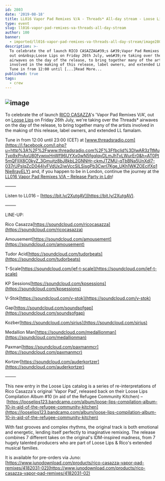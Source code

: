 ```yaml
---
id: 2803
date: '2019-08-18'
title: LL016 Vapor Pad Remixes V/A - Threads* All-day stream - Loose Lips
type: event
slug: ll016-vapor-pad-remixes-va-threads-all-day-stream
author: 100
banner:
  - imported/ll016-vapor-pad-remixes-va-threads-all-day-stream/image2803.jpeg
description: >-
  To celebrate the of launch RICO CASAZZA&#39;s &#39;Vapor Pad Remixes V/A&#39;,
  out on&nbsp;Loose Lips on Friday 26th July, we&#39;re taking over the Threads*
  airwaves on the day of the release, to bring together many of the artists
  involved in the making of this release, label owners, and extended LL famalam.
  Tune in from 12:00 until [...]Read More...
published: true
tags:
  - crew
---
```

![image](../imported/ll016-vapor-pad-remixes-va-threads-all-day-stream/image2803.jpeg)
---
To celebrate the of launch [RICO CASAZZA](https://www.facebook.com/ricocasazzamusic/)'s 'Vapor Pad Remixes V/A', out on [Loose Lips](https://www.facebook.com/LooseLips123/) on Friday 26th July, we're taking over the Threads\* airwaves on the day of the release, to bring together many of the artists involved in the making of this release, label owners, and extended LL famalam.

Tune in from 12:00 until 23:00 (CET) at [www.threadsradio.com](https://l.facebook.com/l.php?u=http%3A%2F%2Fwww.threadsradio.com%2F%3Ffbclid%3DIwAR3zTtMuTyp9xPnAxU80fvwpxHnWf96UYXx0wN5fgqIqvDLmJhTvLWurEr0&h=AT0Pt5mQFIIX8C0kyZ_3Gmujtz8bJ8kbL2GNNHr-ckmJTZMU-qTbBNa5UnXdl7-037rUPsIqZcD044IvFVdUx2jwVccSlLSisgPb3Cwrl7Kge_UKh1WKZOEcifXq1Nje8rayELY) and, if you happen to be in London, continue the journey at the [LL016 Vapor Pad Remixes V/A – Release Party in Ldn](https://www.facebook.com/events/206869686926963/)!

——–

Listen to LL016 – [](https://bit.ly/2XutgAV?fbclid=IwAR3ndR8I1fCKnnDmQSQzr7SS_xTbqzjLrusjGZkr3qmgqxEmT0sFb7IieVY)[https://bit.ly/2XutgAV](https://bit.ly/2XutgAV).

——–

LINE-UP:

Rico Casazza[](https://l.facebook.com/l.php?u=https%3A%2F%2Fsoundcloud.com%2Fricocasazza%3Ffbclid%3DIwAR0DKT7vMjTFYjM4xYrLvRyErnac8FE7vdGM-l5qBCyIpYCoVxXNifVmsZw&h=AT2Tv1T-bsbzj6mfJfa7s4wkrjl-jDdHitXVt1bmXnScf_mp5z6bBp5DHzE7xMczD2SR-e1a98QoEc6bQDhHjdfXQosA1ITZnO6R1e8oopbWFyTv8Cb1W2JQf9P1fhmHdTG8ZCo)[https://soundcloud.com/ricocasazza](https://soundcloud.com/ricocasazza)

Amousement[](https://l.facebook.com/l.php?u=https%3A%2F%2Fsoundcloud.com%2Famousement%3Ffbclid%3DIwAR3zTtMuTyp9xPnAxU80fvwpxHnWf96UYXx0wN5fgqIqvDLmJhTvLWurEr0&h=AT37eUiG095T1pCGh19BV0vi0UnR98WRD0qv_PDmMZ-h7AcPwd40RIBR_zv3ZJRrobJz39Kurwvf2M38_ljjXlFXOXsITa5E2GM7nx6ltqflXIAhxivpb5NMHr5h42JdPiV2Oxo)[https://soundcloud.com/amousement](https://soundcloud.com/amousement)

Tudor Acid[](https://l.facebook.com/l.php?u=https%3A%2F%2Fsoundcloud.com%2Ftudorbeats%3Ffbclid%3DIwAR05LyEWtDHKRXCvIGmtNrB4jYr2x2AsBjl4uB6CB37zpzDUNZh-p6WIjJs&h=AT2gRfOoEhO6s36ZlO5uc3lzGcutr6G_JFC9tFofP_T1gMF3fcceoE-tt7oFVPmzUvkjJpIGhnrGIM_arhBvalZtl5BEZaDnUIMrXpeYKwqciAvQttf0DJASg5ifj7GVGeNVxYA)[https://soundcloud.com/tudorbeats](https://soundcloud.com/tudorbeats)

T-Scale[](https://l.facebook.com/l.php?u=https%3A%2F%2Fsoundcloud.com%2Fjef-t-scale%3Ffbclid%3DIwAR0wKtmKT4p5MVH1RfJmSNc2IbGML9MBMKDwiim8U6uUmLzgc8OpPwDJSU8&h=AT0xraoRvtASNibn6ftV5GSBplYCDi3H1Zl_zx_zNpHCRGG-tyzmC1iMpsDbY0krqyJqigmFhXiD-K_5JW2yZma0Hfk6PxhvH74EGgHksOZVLlctOWMFBR0OiZwdKOMOHEBgrDQ)[https://soundcloud.com/jef-t-scale](https://soundcloud.com/jef-t-scale)

KP Sessions[](https://l.facebook.com/l.php?u=https%3A%2F%2Fsoundcloud.com%2Fkpsessions%3Ffbclid%3DIwAR3SJPGBzEpg7Fjllj3igLGiAlPxg7j1R0tpXJlq7Q4qdnOpt6Pm8y9QxKM&h=AT3A6n4p2b_nQTL3lXbKpXs09iMI_w-ys4Ty-E1KgzisiGbqMCtnKY3dBRHtkOlQR9N31EZl0NefwP1l8xyVP2RiQpJ1cvK3rQJfv9d-ZAT8Kf6IWjQ_QHd-AgulWq8Pcai7YYQ)[https://soundcloud.com/kpsessions](https://soundcloud.com/kpsessions)

V-Stok[](https://l.facebook.com/l.php?u=https%3A%2F%2Fsoundcloud.com%2Fv-stok%3Ffbclid%3DIwAR3zTtMuTyp9xPnAxU80fvwpxHnWf96UYXx0wN5fgqIqvDLmJhTvLWurEr0&h=AT0Brbt1T2SnxzCx72agE37pfPjpJrYG7kwNnP5A-_UgWAzHbnr0Wx4gsW-cDlg2Yq5T-D-BwKhDNBsq0N5kcdKemcgGjFKDrgDj-Q_VLpRxtZjxr-8Rxwa_eN2Wj5f-H2gCmbs)[https://soundcloud.com/v-stok](https://soundcloud.com/v-stok)

Gap[](https://l.facebook.com/l.php?u=https%3A%2F%2Fsoundcloud.com%2Fsoundsofgap%3Ffbclid%3DIwAR2vb2_vQ6i1yq9K1BmUe2j51p3MrVsVarL18HePzmOLyfmOTp6lxNR2K3A&h=AT3qQPtkj3nepk2cTVzx6gQsG_2WOu-3L1eUO1gg6G7HdZAq5rTXvpPOuQ6CCYIdzzKF4NdkeRW_HBfqkqWuVdMC-TzZ9clSX_fKNmoIPz5kQVoyHpY_5Dqd5_ABVgMMExjmhH0)[https://soundcloud.com/soundsofgap](https://soundcloud.com/soundsofgap)

Kozber[](https://l.facebook.com/l.php?u=https%3A%2F%2Fsoundcloud.com%2Fsirius%3Ffbclid%3DIwAR2vb2_vQ6i1yq9K1BmUe2j51p3MrVsVarL18HePzmOLyfmOTp6lxNR2K3A&h=AT1ZtmST9EJ1TWW5CGB05sETvsf7r8KHwQA6Mth-7wszukdkflwmzM1b6OdUzwt_CIK60LfpL6O2o9muhQjcHXUGuuMA3zcvGDjNXdpRryhHRA2oV4QMhT1fe5fJyel47GQd8KA)[https://soundcloud.com/sirius](https://soundcloud.com/sirius)

Medallion Man[](https://l.facebook.com/l.php?u=https%3A%2F%2Fsoundcloud.com%2Fmedallionman%3Ffbclid%3DIwAR0DKT7vMjTFYjM4xYrLvRyErnac8FE7vdGM-l5qBCyIpYCoVxXNifVmsZw&h=AT1hJMk49uVkWjiiPazGqpvnNS97_uLeLRdtn9sHFwotkdvQPshmt2wzWuNflh7pg3nk30Ix6NQOJBZ14NxNpW5G2gFOXSfHcNfK5Z-tndtm7BNABnM7fadW-4Nf8O1EHQMIF-E)[https://soundcloud.com/medallionman](https://soundcloud.com/medallionman)

Paxman[](https://l.facebook.com/l.php?u=https%3A%2F%2Fsoundcloud.com%2Fpaxmanmcr%3Ffbclid%3DIwAR2XbdU3b4EuP_KansgSgpS3LJvvoxOuDgJqXG4kkr-16k3j9VApImaZQ1w&h=AT1y7C34BdsfLTqTL7eGZJ-zZgVVzoNiRsdvZsIy8EcuFV7wpKOay7UQr9HU1Rwl4TDoezEqPDuLVj88yofxV4XbU4pC775orzj0ESH4Pf4PaJHCshuftvHvW76VqhAfMdPDxm4)[https://soundcloud.com/paxmanmcr](https://soundcloud.com/paxmanmcr)

Kortzer[](https://l.facebook.com/l.php?u=https%3A%2F%2Fsoundcloud.com%2Fauderkortzer%3Ffbclid%3DIwAR1T_tbWfGKP54BxZsew3OxVSyLojDjEndoUEVCoFYmTUcHsnajj9P0mh28&h=AT0-afPcB5WYDE2TEAQy9-mhU9OSpY2JzxC9wGn8uOEwSPQ61xPWtdCWHbmIqE5IBDTr-D4QYPnvKwQrrm8Og967G4Yy1HDvlU0_nKly1fSor2TpJrlqPicmWz0B_UNW55rAyk8)[https://soundcloud.com/auderkortzer](https://soundcloud.com/auderkortzer)

——–

This new entry in the Loose Lips catalog is a series of re-interpretations of Rico Casazza's original 'Vapor Pad', released back on their Loose Lips Compilation Album #10 (in aid of the Refugee Community Kitchen) – [](https://l.facebook.com/l.php?u=https%3A%2F%2Flooselips123.bandcamp.com%2Falbum%2Floose-lips-compilation-album-10-in-aid-of-the-refugee-community-kitchen%3Ffbclid%3DIwAR3nRFhDWVNU0knpwS0GB8wJFtAPD2crXiRljgWp7Kfzunbt3sTrB23FOFI&h=AT3aXFsqc4Cy6YkIxz27B5ThpM73fTWh6xbTsZ3z0jlhmSXHh6RvVKy3SWGwfymbr6xul0qBP1R33UY319ZyVaWM1UExR37FUzyvgaHmSoipaEfU7wFo1m7kUeNRCE_L74cQ9GU)[https://looselips123.bandcamp.com/album/loose-lips-compilation-album-10-in-aid-of-the-refugee-community-kitchen](https://looselips123.bandcamp.com/album/loose-lips-compilation-album-10-in-aid-of-the-refugee-community-kitchen)

With fast grooves and complex rhythms, the original track is both emotional and energetic, lending itself perfectly to imaginative remixing. The release combines 7 different takes on the original's IDM-inspired madness, from 7 hugely talented producers who are part of Loose Lips & Rico's extended musical families.

It is available for pre-orders via Juno:[](https://l.facebook.com/l.php?u=https%3A%2F%2Fwww.junodownload.com%2Fproducts%2Frico-casazza-vapor-pad-remixes%2F4182031-02%3Ffbclid%3DIwAR1L9zbMPU92F-bn2GA1_omROxsKGfV3hTaWE7J93BTXOGRO0G38XZkZ114&h=AT1_hjrQTza0sI-8sg5sZMzPg_wpd-zB_QYtrEnYekpdM00EsSKFefeMORg5ul5WAPfxPX_tMRIbJwbHHKo8Aba_qXLZIV80h2tB0tFCLplmzWVMqf0kpXeeZlA0ANhltaJIWno)[https://www.junodownload.com/products/rico-casazza-vapor-pad-remixes/4182031-02](https://www.junodownload.com/products/rico-casazza-vapor-pad-remixes/4182031-02)